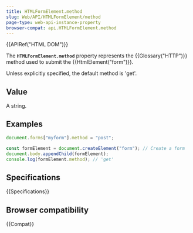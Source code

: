 ```yaml
---
title: HTMLFormElement.method
slug: Web/API/HTMLFormElement/method
page-type: web-api-instance-property
browser-compat: api.HTMLFormElement.method
---
```


{{APIRef("HTML DOM")}}

The **`HTMLFormElement.method`** property represents the
{{Glossary("HTTP")}} method used to submit the {{HtmlElement("form")}}.

Unless explicitly specified, the default method is 'get'.

## Value

A string.

## Examples

```js
document.forms["myform"].method = "post";

const formElement = document.createElement("form"); // Create a form
document.body.appendChild(formElement);
console.log(formElement.method); // 'get'
```

## Specifications

{{Specifications}}

## Browser compatibility

{{Compat}}
